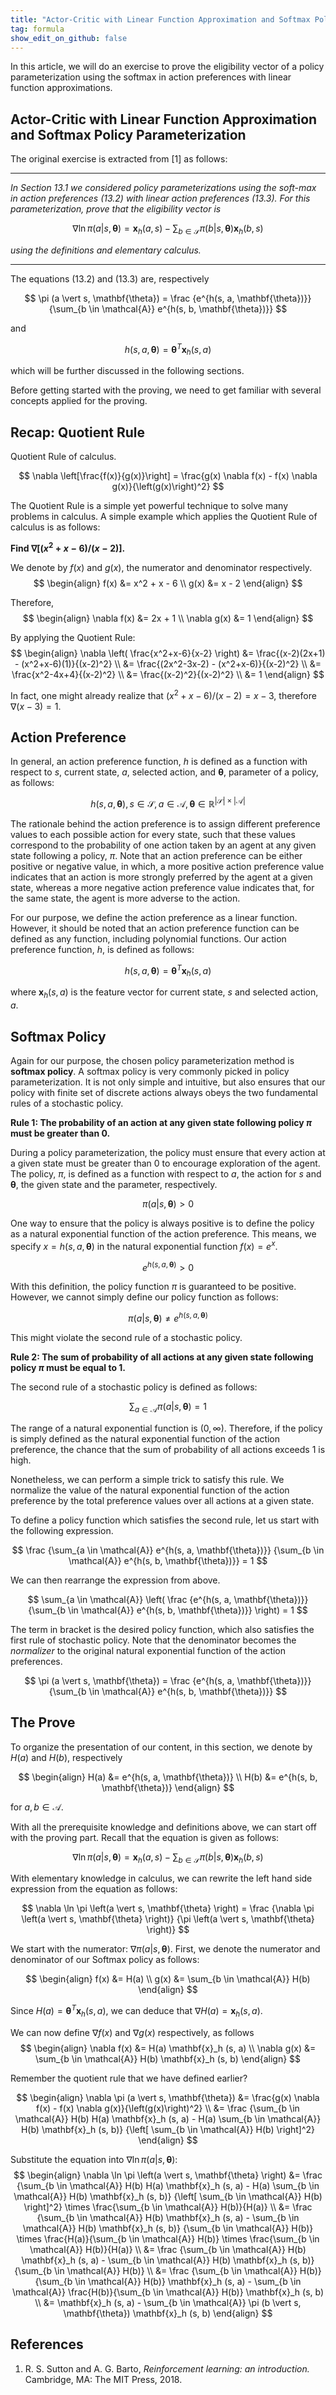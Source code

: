```yaml
---
title: "Actor-Critic with Linear Function Approximation and Softmax Policy Parameterization: How to Prove the Eligibility Vector?"
tag: formula
show_edit_on_github: false
---
```


In this article, we will do an exercise to prove the eligibility vector of a policy parameterization using the softmax in action preferences with linear function approximations.

<!--more-->

## Actor-Critic with Linear Function Approximation and Softmax Policy Parameterization

The original exercise is extracted from \[1\] as follows:

***

*In Section 13.1 we considered policy parameterizations using the soft-max in action preferences (13.2) with linear action preferences (13.3). For this parameterization, prove that the eligibility vector is*

$$
\nabla \ln \pi \left(a \vert s, \mathbf{\theta} \right) =
\mathbf{x}_h (a, s) - \sum_{b \in \mathcal{S}} \pi (b \vert s, \mathbf{\theta}) \mathbf{x}_h (b, s)
$$

*using the definitions and elementary calculus.*

***

The equations (13.2) and (13.3) are, respectively

$$
\pi (a \vert s, \mathbf{\theta}) = \frac
    {e^{h(s, a, \mathbf{\theta})}}
    {\sum_{b \in \mathcal{A}} e^{h(s, b, \mathbf{\theta})}}
$$

and 

$$
h(s, a, \mathbf{\theta}) = \mathbf{\theta}^T \mathbf{x}_h (s, a)
$$

which will be further discussed in the following sections.

Before getting started with the proving, we need to get familiar with several concepts applied for the proving.

## Recap: Quotient Rule

Quotient Rule of calculus.

$$
\nabla \left[\frac{f(x)}{g(x)}\right] = \frac{g(x) \nabla f(x) - f(x) \nabla g(x)}{\left(g(x)\right)^2}
$$

The Quotient Rule is a simple yet powerful technique to solve many problems in calculus. A simple example which applies the Quotient Rule of calculus is as follows:

**Find $\nabla \left[ (x^2 + x - 6)/(x - 2) \right]$.**

We denote by $f(x)$ and $g(x)$, the numerator and denominator respectively.
$$
\begin{align}
f(x) &= x^2 + x - 6
\\
g(x) &= x - 2
\end{align}
$$

Therefore,
$$
\begin{align}
\nabla f(x) &= 2x + 1
\\
\nabla g(x) &= 1
\end{align}
$$

By applying the Quotient Rule:
$$
\begin{align}
\nabla \left( \frac{x^2+x-6}{x-2} \right)
&= \frac{(x-2)(2x+1) - (x^2+x-6)(1)}{(x-2)^2}
\\
&= \frac{(2x^2-3x-2) - (x^2+x-6)}{(x-2)^2}
\\
&= \frac{x^2-4x+4}{(x-2)^2}
\\
&= \frac{(x-2)^2}{(x-2)^2}
\\
&= 1
\end{align}
$$

In fact, one might already realize that $(x^2 + x - 6)/(x - 2) = x - 3$, therefore $\nabla (x-3) = 1$.


## Action Preference

In general, an action preference function, $h$ is defined as a function with respect to $s$, current state, $a$, selected action, and $\mathbf{\theta}$, parameter of a policy, as follows:

$$
h(s, a, \mathbf{\theta}), s \in \mathcal{S}, 
a \in \mathcal{A}, \mathbf{\theta} \in \mathbb{R}^{\left|\mathcal{S}\right| \times \left|\mathcal{A}\right|}
$$

The rationale behind the action preference is to assign different preference values to each possible action for every state, such that these values correspond to the probability of one action taken by an agent at any given state following a policy, $\pi$. Note that an action preference can be either positive or negative value, in which, a more positive action preference value indicates that an action is more strongly preferred by the agent at a given state, whereas a more negative action preference value indicates that, for the same state, the agent is more adverse to the action.

For our purpose, we define the action preference as a linear function. However, it should be noted that an action preference function can be defined as any function, including polynomial functions. Our action preference function, $h$, is defined as follows:

$$
h(s, a, \mathbf{\theta}) = \mathbf{\theta}^T \mathbf{x}_h (s, a)
$$

where $\mathbf{x}_h (s, a)$ is the feature vector for current state, $s$ and selected action, $a$.

## Softmax Policy

Again for our purpose, the chosen policy parameterization method is **softmax policy**. A softmax policy is very commonly picked in policy parameterization. It is not only simple and intuitive, but also ensures that our policy with finite set of discrete actions always obeys the two fundamental rules of a stochastic policy.

**Rule 1: The probability of an action at any given state following policy $\pi$ must be greater than 0.**

During a policy parameterization, the policy must ensure that every action at a given state must be greater than 0 to encourage exploration of the agent. The policy, $\pi$, is defined as a function with respect to $a$, the action for $s$ and $\mathbf{\theta}$, the given state and the parameter, respectively.

$$
\pi \left(a \vert s, \mathbf{\theta} \right) > 0
$$

One way to ensure that the policy is always positive is to define the policy as a natural exponential function of the action preference. This means, we specify $x = h(s, a, \mathbf{\theta})$ in the natural exponential function $f(x) = e^x$.

$$
e^{h(s, a, \mathbf{\theta})} > 0
$$

With this definition, the policy function $\pi$ is guaranteed to be positive. However, we cannot simply define our policy function as follows:

$$
\pi \left(a \vert s, \mathbf{\theta} \right) \neq e^{h(s, a, \mathbf{\theta})}
$$

This might violate the second rule of a stochastic policy.

**Rule 2: The sum of probability of all actions at any given state following policy $\pi$ must be equal to 1.**

The second rule of a stochastic policy is defined as follows: 

$$
\sum_{a \in \mathcal{A}} \pi \left(a \vert s, \mathbf{\theta} \right) = 1
$$

The range of a natural exponential function is $(0, \infty)$. Therefore, if the policy is simply defined as the natural exponential function of the action preference, the chance that the sum of probability of all actions exceeds 1 is high.

Nonetheless, we can perform a simple trick to satisfy this rule. We normalize the value of the natural exponential function of the action preference by the total preference values over all actions at a given state.

To define a policy function which satisfies the second rule, let us start with the following expression.

$$
\frac
    {\sum_{a \in \mathcal{A}} e^{h(s, a, \mathbf{\theta})}}
    {\sum_{b \in \mathcal{A}} e^{h(s, b, \mathbf{\theta})}}
= 1
$$

We can then rearrange the expression from above.

$$
\sum_{a \in \mathcal{A}}
\left(
\frac
    {e^{h(s, a, \mathbf{\theta})}}
    {\sum_{b \in \mathcal{A}} e^{h(s, b, \mathbf{\theta})}}
\right)
= 1
$$

The term in bracket is the desired policy function, which also satisfies the first rule of stochastic policy. Note that the denominator becomes the *normalizer* to the original natural exponential function of the action preferences.

$$
\pi (a \vert s, \mathbf{\theta}) = \frac
    {e^{h(s, a, \mathbf{\theta})}}
    {\sum_{b \in \mathcal{A}} e^{h(s, b, \mathbf{\theta})}}
$$

## The Prove

To organize the presentation of our content, in this section, we denote by $H(a)$ and $H(b)$, respectively

$$
\begin{align}
H(a) &= e^{h(s, a, \mathbf{\theta})}
\\ 
H(b) &= e^{h(s, b, \mathbf{\theta})}
\end{align}
$$

for $a, b \in \mathcal{A}$.

With all the prerequisite knowledge and definitions above, we can start off with the proving part. Recall that the equation is given as follows:

$$
\nabla \ln \pi \left(a \vert s, \mathbf{\theta} \right) =
\mathbf{x}_h (a, s) - \sum_{b \in \mathcal{S}} \pi (b \vert s, \mathbf{\theta}) \mathbf{x}_h (b, s)
$$

With elementary knowledge in calculus, we can rewrite the left hand side expression from the equation as follows:

$$
\nabla \ln \pi \left(a \vert s, \mathbf{\theta} \right) =
\frac
    {\nabla \pi \left(a \vert s, \mathbf{\theta} \right)}
    {\pi \left(a \vert s, \mathbf{\theta} \right)}
$$

We start with the numerator: $\nabla \pi \left(a \vert s, \mathbf{\theta} \right)$. First, we denote the numerator and denominator of our Softmax policy as follows:

$$
\begin{align}
f(x) &= H(a)
\\
g(x) &= \sum_{b \in \mathcal{A}} H(b)
\end{align}
$$

Since $H(a) = \mathbf{\theta}^T \mathbf{x}_h (s, a)$, we can deduce that $\nabla H(a) = \mathbf{x}_h (s, a)$.

We can now define $\nabla f(x)$ and $\nabla g(x)$ respectively, as follows
$$
\begin{align}
\nabla f(x) &= H(a) \mathbf{x}_h (s, a)
\\
\nabla g(x) &= \sum_{b \in \mathcal{A}} H(b) \mathbf{x}_h (s, b)
\end{align}
$$

Remember the quotient rule that we have defined earlier?

$$
\begin{align}
\nabla \pi (a \vert s, \mathbf{\theta}) 
&= \frac{g(x) \nabla f(x) - f(x) \nabla g(x)}{\left(g(x)\right)^2}
\\
&= \frac
    {\sum_{b \in \mathcal{A}} H(b) H(a) \mathbf{x}_h (s, a)
        - H(a) \sum_{b \in \mathcal{A}} H(b) \mathbf{x}_h (s, b)}
    {\left[ \sum_{b \in \mathcal{A}} H(b) \right]^2}
\end{align}
$$

Substitute the equation into $\nabla \ln \pi \left(a \vert s, \mathbf{\theta} \right)$:
$$
\begin{align}
\nabla \ln \pi \left(a \vert s, \mathbf{\theta} \right)
&= \frac
    {\sum_{b \in \mathcal{A}} H(b) H(a) \mathbf{x}_h (s, a)
        - H(a) \sum_{b \in \mathcal{A}} H(b) \mathbf{x}_h (s, b)}
    {\left[ \sum_{b \in \mathcal{A}} H(b) \right]^2}
    \times
    \frac{\sum_{b \in \mathcal{A}} H(b)}{H(a)}
\\
&= \frac
    {\sum_{b \in \mathcal{A}} H(b) \mathbf{x}_h (s, a)
        - \sum_{b \in \mathcal{A}} H(b) \mathbf{x}_h (s, b)}
    {\sum_{b \in \mathcal{A}} H(b)}
    \times \frac{H(a)}{\sum_{b \in \mathcal{A}} H(b)}
    \times \frac{\sum_{b \in \mathcal{A}} H(b)}{H(a)}
\\
&= \frac
    {\sum_{b \in \mathcal{A}} H(b) \mathbf{x}_h (s, a)
        - \sum_{b \in \mathcal{A}} H(b) \mathbf{x}_h (s, b)}
    {\sum_{b \in \mathcal{A}} H(b)}
\\
&= \frac
    {\sum_{b \in \mathcal{A}} H(b)}
    {\sum_{b \in \mathcal{A}} H(b)}
    \mathbf{x}_h (s, a)
    -
    \sum_{b \in \mathcal{A}} 
    \frac{H(b)}{\sum_{b \in \mathcal{A}} H(b)}
    \mathbf{x}_h (s, b)
\\
&= \mathbf{x}_h (s, a) - \sum_{b \in \mathcal{A}} \pi (b \vert s, \mathbf{\theta}) \mathbf{x}_h (s, b)
\end{align}
$$

## References

1. R. S. Sutton and A. G. Barto, *Reinforcement learning: an introduction.* Cambridge, MA: The MIT Press, 2018.